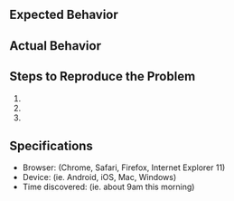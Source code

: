 ## Expected Behavior


## Actual Behavior


## Steps to Reproduce the Problem

  1.
  2.
  3.

## Specifications

  - Browser: (Chrome, Safari, Firefox, Internet Explorer 11)
  - Device: (ie.  Android, iOS, Mac, Windows)
  - Time discovered: (ie.  about 9am this morning)
